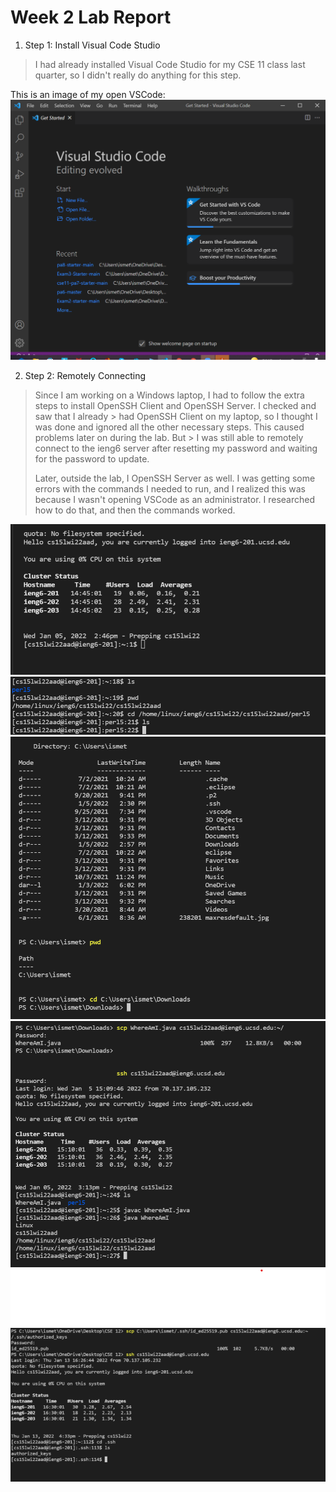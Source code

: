 # Week 2 Lab Report
1. Step 1: Install Visual Code Studio

> I had already installed Visual Code Studio for my CSE 11 class last quarter, so I didn't really do anything for this step.

This is an image of my open VSCode:
![Image](Lab_Report_Week_2_Screenshots/VSCode.png)

2. Step 2: Remotely Connecting

> Since I am working on a Windows laptop, I had to follow the extra steps to install OpenSSH Client and OpenSSH Server. I checked and saw that I already > had OpenSSH Client on my laptop, so I thought I was done and ignored all the other necessary steps. This caused problems later on during the lab. But > I was still able to remotely connect to the ieng6 server after resetting my password and waiting for the password to update.
> 
> Later, outside the lab, I OpenSSH Server as well. I was getting some errors with the commands I needed to run, and I realized this was because I
> wasn't opening VSCode as an administrator. I researched how to do that, and then the commands worked.


![Image](Lab_Report_Week_2_Screenshots/Remotely_Connecting.png)
![Image](Lab_Report_Week_2_Screenshots/Commands_Linux.png)
![Image](Lab_Report_Week_2_Screenshots/Commands_Windows.png)
![Image](Lab_Report_Week_2_Screenshots/Moving_Files_and_Doing_Java.png)
![Image](Lab_Report_Week_2_Screenshots/SSH_Key.png)
